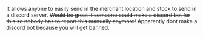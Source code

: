 It allows anyone to easily send in the merchant location and stock to send in a discord server. ~~Would be great if someone could make a discord bot for this so nobody has to report this manually anymore!~~ Apparently dont make a discord bot because you will get banned.
